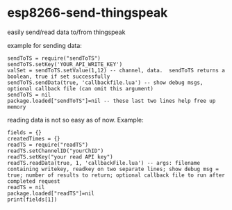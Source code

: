 # esp8266-send-thingspeak
easily send/read data to/from thingspeak

example for sending data:

```
sendToTS = require("sendToTS")
sendToTS.setKey('YOUR_API_WRITE_KEY')
valSet = sendToTS.setValue(1,12) -- channel, data.  sendToTS returns a boolean, true if set successfully
sendToTS.sendData(true, 'callbackfile.lua') -- show debug msgs, optional callback file (can omit this argument)
sendToTS = nil
package.loaded["sendToTS"]=nil -- these last two lines help free up memory
```

reading data is not so easy as of now.
Example:

```
fields = {}
createdTimes = {}
readTS = require("readTS")
readTS.setChannelID("yourChID")
readTS.setKey("your read API key")
readTS.readData(true, 1, 'callbackFile.lua') -- args: filename containing writekey, readkey on two separate lines; show debug msg = true; number of results to return; optional callback file to run after completed request
readTS = nil
package.loaded["readTS"]=nil
print(fields[1])
```
